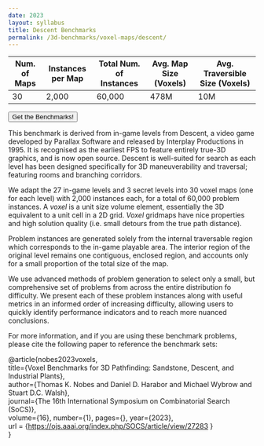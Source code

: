 ```yaml
---
date: 2023
layout: syllabus
title: Descent Benchmarks
permalink: /3d-benchmarks/voxel-maps/descent/
---
```


<div class="fullwidth">

 **Num. of Maps** | **Instances per Map** | **Total Num. of Instances**  | **Avg. Map Size (Voxels)** | **Avg. Traversible Size (Voxels)**
---|---|---|---|---
 30 | 2,000 | 60,000 | 478M | 10M
 
</div>

<a href='https://bitbucket.org/shortestpathlab/benchmarks/src/master/voxel-maps/descent/'><button class='button benchmarks'>Get the Benchmarks!</button></a>

This benchmark is derived from in-game levels from Descent, a video game developed by Parallax Software and released by Interplay Productions in 1995. It is recognised as the earliest FPS to feature entirely true-3D graphics, and is now open source. Descent is well-suited for search as each level has been designed specifically for 3D maneuverability and traversal; featuring rooms and branching corridors.

We adapt the 27 in-game levels and 3 secret levels into 30 voxel maps (one for each level) with 2,000 instances each, for a total of 60,000 problem instances. A *voxel* is a unit size volume element, essentially the 3D equivalent to a unit cell in a 2D grid. *Voxel* gridmaps have nice properties and high solution quality (i.e. small detours from the true path distance).

Problem instances are generated solely from the internal traversable region which corresponds to the in-game playable area. The interior region of the original level remains one contiguous, enclosed region, and accounts only for a small proportion of the total size of the map.

We use advanced methods of problem generation to select only a small, but comprehensive set of problems from across the entire distribution fo difficulty. We present each of these problem instances along with useful metrics in an informed order of increasing difficulty, allowing users to quickly identify performance indicators and to reach more nuanced conclusions.

For more information, and if you are using these benchmark problems, please cite the following paper to reference the benchmark sets:

@article{nobes2023voxels,  
    title={Voxel Benchmarks for 3D Pathfinding: Sandstone, Descent, and Industrial Plants},  
    author={Thomas K. Nobes and Daniel D. Harabor and Michael Wybrow and Stuart D.C. Walsh},  
    journal={The 16th International Symposium on Combinatorial Search (SoCS)},  
    volume={16}, number={1}, pages={}, year={2023},  
    url = {https://ojs.aaai.org/index.php/SOCS/article/view/27283 }  
}